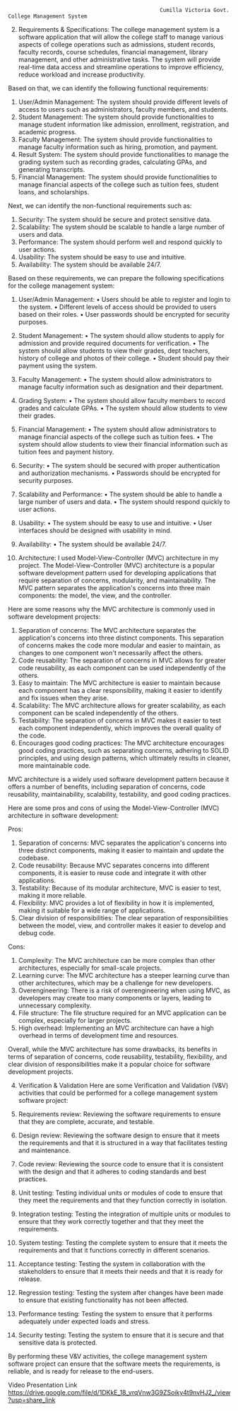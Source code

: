                                                     Cumilla Victoria Govt. College Management System

2. Requirements & Specifications:
The college management system is a software application that will allow the college staff to manage various aspects of college operations such as admissions, student records, faculty records, course schedules, financial management, library management, and other administrative tasks. The system will provide real-time data access and streamline operations to improve efficiency, reduce workload and increase productivity.

Based on that, we can identify the following functional requirements:

1.	User/Admin Management: The system should provide different levels of access to users such as administrators, faculty members, and students.
2.	Student Management: The system should provide functionalities to manage student information like admission, enrollment, registration, and academic progress.
3.	Faculty Management: The system should provide functionalities to manage faculty information such as hiring, promotion, and payment.
4.	Result System: The system should provide functionalities to manage the grading system such as recording grades, calculating GPAs, and generating transcripts.
5.	Financial Management: The system should provide functionalities to manage financial aspects of the college such as tuition fees, student loans, and scholarships.

Next, we can identify the non-functional requirements such as:

1.	Security: The system should be secure and protect sensitive data.
2.	Scalability: The system should be scalable to handle a large number of users and data.
3.	Performance: The system should perform well and respond quickly to user actions.
4.	Usability: The system should be easy to use and intuitive.
5.	Availability: The system should be available 24/7.

Based on these requirements, we can prepare the following specifications for the college management system:

1.	User/Admin Management:
•	Users should be able to register and login to the system.
•	Different levels of access should be provided to users based on their roles.
•	User passwords should be encrypted for security purposes.
2.	Student Management:
•	The system should allow students to apply for admission and provide required documents for verification.
•	The system should allow students to view their grades, dept teachers, history of college and photos of their college.
•	Student should pay their payment using the system.
3.	Faculty Management:
•	The system should allow administrators to manage faculty information such as designation and their department.
4.	Grading System:
•	The system should allow faculty members to record grades and calculate GPAs.
•	The system should allow students to view their grades.
5.	Financial Management:
•	The system should allow administrators to manage financial aspects of the college such as tuition fees.
•	The system should allow students to view their financial information such as tuition fees and payment history.
6.	Security:
•	The system should be secured with proper authentication and authorization mechanisms.
•	Passwords should be encrypted for security purposes.
7.	Scalability and Performance:
•	The system should be able to handle a large number of users and data.
•	The system should respond quickly to user actions.
8.	Usability:
•	The system should be easy to use and intuitive.
•	User interfaces should be designed with usability in mind.
9.	Availability:
•	The system should be available 24/7.

3.	Architecture:
I used Model-View-Controller (MVC) architecture in my project. 
The Model-View-Controller (MVC) architecture is a popular software development pattern used for developing applications that require separation of concerns, modularity, and maintainability. The MVC pattern separates the application's concerns into three main components: the model, the view, and the controller.

Here are some reasons why the MVC architecture is commonly used in software development projects:

1.	Separation of concerns: The MVC architecture separates the application's concerns into three distinct components. This separation of concerns makes the code more modular and easier to maintain, as changes to one component won't necessarily affect the others.
2.	Code reusability: The separation of concerns in MVC allows for greater code reusability, as each component can be used independently of the others.
3.	Easy to maintain: The MVC architecture is easier to maintain because each component has a clear responsibility, making it easier to identify and fix issues when they arise.
4.	Scalability: The MVC architecture allows for greater scalability, as each component can be scaled independently of the others.
5.	Testability: The separation of concerns in MVC makes it easier to test each component independently, which improves the overall quality of the code.
6.	Encourages good coding practices: The MVC architecture encourages good coding practices, such as separating concerns, adhering to SOLID principles, and using design patterns, which ultimately results in cleaner, more maintainable code.

MVC architecture is a widely used software development pattern because it offers a number of benefits, including separation of concerns, code reusability, maintainability, scalability, testability, and good coding practices.

Here are some pros and cons of using the Model-View-Controller (MVC) architecture in software development:

Pros:
1.	Separation of concerns: MVC separates the application's concerns into three distinct components, making it easier to maintain and update the codebase.
2.	Code reusability: Because MVC separates concerns into different components, it is easier to reuse code and integrate it with other applications.
3.	Testability: Because of its modular architecture, MVC is easier to test, making it more reliable.
4.	Flexibility: MVC provides a lot of flexibility in how it is implemented, making it suitable for a wide range of applications.
5.	Clear division of responsibilities: The clear separation of responsibilities between the model, view, and controller makes it easier to develop and debug code.

Cons:
1.	Complexity: The MVC architecture can be more complex than other architectures, especially for small-scale projects.
2.	Learning curve: The MVC architecture has a steeper learning curve than other architectures, which may be a challenge for new developers.
3.	Overengineering: There is a risk of overengineering when using MVC, as developers may create too many components or layers, leading to unnecessary complexity.
4.	File structure: The file structure required for an MVC application can be complex, especially for larger projects.
5.	High overhead: Implementing an MVC architecture can have a high overhead in terms of development time and resources.

Overall, while the MVC architecture has some drawbacks, its benefits in terms of separation of concerns, code reusability, testability, flexibility, and clear division of responsibilities make it a popular choice for software development projects.

4. Verification & Validation 
Here are some Verification and Validation (V&V) activities that could be performed for a college management system software project:
1.	Requirements review: Reviewing the software requirements to ensure that they are complete, accurate, and testable.

2.	Design review: Reviewing the software design to ensure that it meets the requirements and that it is structured in a way that facilitates testing and maintenance.
3.	Code review: Reviewing the source code to ensure that it is consistent with the design and that it adheres to coding standards and best practices.
4.	Unit testing: Testing individual units or modules of code to ensure that they meet the requirements and that they function correctly in isolation.
5.	Integration testing: Testing the integration of multiple units or modules to ensure that they work correctly together and that they meet the requirements.
6.	System testing: Testing the complete system to ensure that it meets the requirements and that it functions correctly in different scenarios.
7.	Acceptance testing: Testing the system in collaboration with the stakeholders to ensure that it meets their needs and that it is ready for release.
8.	Regression testing: Testing the system after changes have been made to ensure that existing functionality has not been affected.
9.	Performance testing: Testing the system to ensure that it performs adequately under expected loads and stress.
10.	Security testing: Testing the system to ensure that it is secure and that sensitive data is protected.

By performing these V&V activities, the college management system software project can ensure that the software meets the requirements, is reliable, and is ready for release to the end-users.

Video Presentation Link 
https://drive.google.com/file/d/1DKkE_18_vrqVnw3G9ZSoiky4t9nvHJ2_/view?usp=share_link

